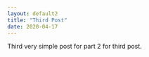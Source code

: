 ```yaml
---
layout: default2
title: "Third Post"
date: 2020-04-17
---
```


Third very simple post for part 2 for third post.
